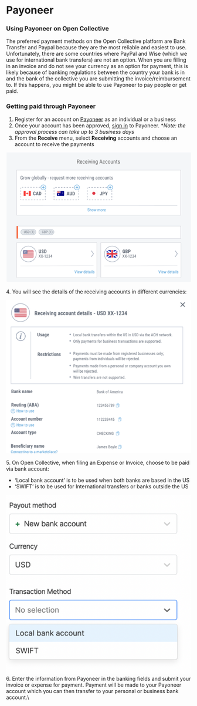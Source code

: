 # Payoneer

### Using Payoneer on Open Collective

The preferred payment methods on the Open Collective platform are Bank Transfer and Paypal because they are the most reliable and easiest to use. Unfortunately, there are some countries where PayPal and Wise (which we use for international bank transfers) are not an option. When you are filling in an invoice and do not see your currency as an option for payment, this is likely because of banking regulations between the country your bank is in and the bank of the collective you are submitting the invoice/reimbursement to. If this happens, you might be able to use Payoneer to pay people or get paid.

### **Getting paid through Payoneer**

1. Register for an account on [Payoneer](https://www.payoneer.com/) as an individual or a business
2. Once your account has been approved, [sign in](https://myaccount.payoneer.com/) to Payoneer. \*_Note: the approval process can take up to 3 business days_
3. From the **Receive** menu, select **Receiving** accounts and choose an account to receive the payments

![](<../../.gitbook/assets/image (50).png>)

4\. You will see the details of the receiving accounts in different currencies:

![](<../../.gitbook/assets/image (53).png>)

5\. On Open Collective, when filing an Expense or Invoice, choose to be paid via bank account:

* ‘Local bank account’ is to be used when both banks are based in the US
* ‘SWIFT’ is to be used for International transfers or banks outside the US&#x20;

![](<../../.gitbook/assets/image (49).png>)\
6\. Enter the information from Payoneer in the banking fields and submit your invoice or expense for payment. Payment will be made to your Payoneer account which you can then transfer to your personal or business bank account.\
